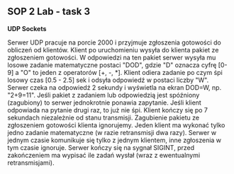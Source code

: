 ## SOP 2 Lab - task 3
**UDP Sockets**

Serwer UDP pracuje na porcie 2000 i przyjmuje zgłoszenia gotowości do obliczeń od klientów. Klient po uruchomieniu wysyła do klienta pakiet ze zgłoszeniem gotowości. W odpowiedzi na ten pakiet serwer wysyła mu losowe zadanie matematyczne postaci "DOD", gdzie "D" oznacza cyfrę [0-9] a "O" to jeden z operatorów [+, -, *]. Klient odiera zadanie po czym śpi losowy czas [0.5 - 2.5] sek i odsyła odpowiedź w postaci liczby "W". Serwer czeka na odpowiedź 2 sekundy i wyświetla na ekran DOD=W, np. "2+9=11". Jeśli pakiet z zadaniem lub odpowiedzią jest spóźniony (zagubiony) to serwer jednokrotnie ponawia zapytanie. Jeśli klient odpowiada na pytanie drugi raz, to już nie śpi. Klient kończy się po 7 sekundach niezależnie od stanu transmisji. Zagubienie pakietu ze zgłoszeniem gotowości klienta ignorujemy. Jeden klient ma wykonać tylko jedno zadanie matematyczne (w razie retransmisji dwa razy). Serwer w jednym czasie komunikuje się tylko z jednym klientem, inne zgłoszenia w tym czasie ignoruje. Serwer kończy się na sygnał SIGINT, przed zakończeniem ma wypisać ile zadań wysłał (wraz z ewentualnymi retransmisjami).